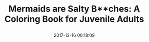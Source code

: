---
title: > #shorten me
  Mermaids are Salty B**ches: A Coloring Book for Juvenile Adults
name: >
  Mermaids are Salty B**ches: A Coloring Book for Juvenile Adults
date: "2017-12-16 00:18:09"
buy_now: "https://www.amazon.com/Mermaids-are-Salty-ches-Coloring/dp/1981365621?SubscriptionId=AKIAIA5RBQIWQVTCUEUQ&tag=coldcutdeals-20&linkCode=xm2&camp=2025&creative=165953&creativeASIN=1981365621"
description_markdown: >-

  Mermaids are Salty B**ches: A Coloring Book for Juvenile Adults
tweet_id_str: "941824734873841664"
price: "$9.99"
list_price: "undefined"
deal_price: "undefined"
you_save: "undefined"
asin: "1981365621"
image: "https://images-na.ssl-images-amazon.com/images/I/61W-Z%2ByKLuL.jpg"
---